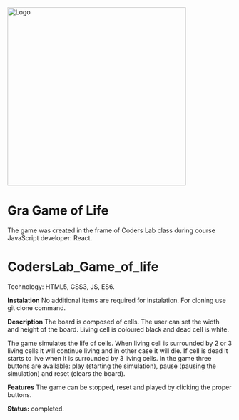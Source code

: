 <img alt="Logo" src="http://coderslab.pl/svg/logo-coderslab.svg" width="400">

# Gra Game of Life
The game was created in the frame of Coders Lab class during course JavaScript developer: React.

# CodersLab_Game_of_life
Technology: HTML5, CSS3, JS, ES6.

**Instalation** No additional items are required for instalation. For cloning use git clone command.

**Description**
The board is composed of cells. The user can set the width and height of the board. Living cell is coloured black and dead cell is white.

The game simulates the life of cells. When living cell is surrounded by 2 or 3 living cells it will continue living and in other case it will die.
If cell is dead it starts to live when it is surrounded by 3 living cells.
In the game three buttons are available: play (starting the simulation), pause (pausing the simulation) and reset (clears the board).


**Features**
The game can be stopped, reset and played by clicking the proper buttons.

**Status:** completed.